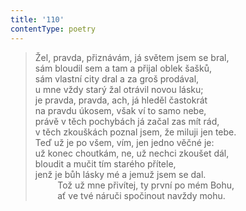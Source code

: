 ```yaml
---
title: '110'
contentType: poetry
---
```


<section>

> Žel, pravda, přiznávám, já světem jsem se bral,  
> sám bloudil sem a tam a přijal oblek šašků,  
> sám vlastní city dral a za groš prodával,  
> u mne vždy starý žal otrávil novou lásku;  
> je pravda, pravda, ach, já hleděl častokrát  
> na pravdu úkosem, však ví to samo nebe,  
> právě v těch pochybách já začal zas mít rád,  
> v těch zkouškách poznal jsem, že miluji jen tebe.  
> Teď už je po všem, vím, jen jedno věčné je:  
> už konec choutkám, ne, už nechci zkoušet dál,  
> bloudit a mučit tím starého přítele,  
> jenž je bůh lásky mé a jemuž jsem se dal.  
>          Tož už mne přivítej, ty první po mém Bohu,  
>          ať ve tvé náruči spočinout navždy mohu.

</section>
